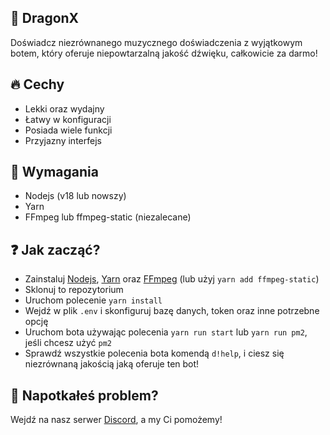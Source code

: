 ## 🤖 DragonX
Doświadcz niezrównanego muzycznego doświadczenia z wyjątkowym botem, który oferuje niepowtarzalną jakość dźwięku, całkowicie za darmo!

## 🔥 Cechy
- Lekki oraz wydajny
- Łatwy w konfiguracji
- Posiada wiele funkcji
- Przyjazny interfejs

## 🔧 Wymagania
- Nodejs (v18 lub nowszy)
- Yarn
- FFmpeg lub ffmpeg-static (niezalecane)

## ❓ Jak zacząć?
- Zainstaluj [Nodejs](https://nodejs.org/), [Yarn](https://yarnpkg.com/) oraz [FFmpeg](https://ffmpeg.org/) (lub użyj `yarn add ffmpeg-static`)
- Sklonuj to repozytorium
- Uruchom polecenie `yarn install`
- Wejdź w plik `.env` i skonfiguruj bazę danych, token oraz inne potrzebne opcję
- Uruchom bota używając polecenia `yarn run start` lub `yarn run pm2`, jeśli chcesz użyć `pm2`
- Sprawdź wszystkie polecenia bota komendą `d!help`, i ciesz się niezrównaną jakością jaką oferuje ten bot!

## 🛟 Napotkałeś problem?
Wejdź na nasz serwer [Discord](https://discord.gg/eCCCaWpu7h), a my Ci pomożemy!
